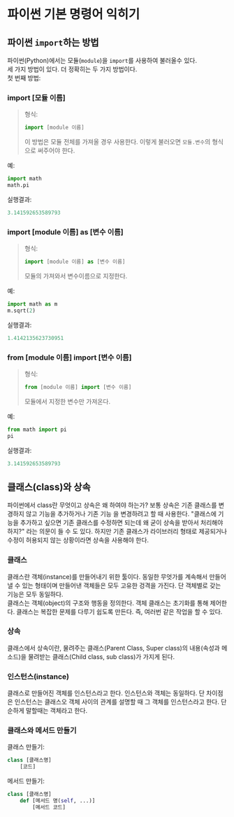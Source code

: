 # 파이썬 기본 명령어 익히기

## 파이썬 `import`하는 방법

파이썬(Python)에서는 모듈(`module`)을 `import`를 사용하여 불러올수 있다.  
세 가지 방법이 있다. 더 정확히는 두 가지 방법이다.  
첫 번째 방법:

### import [모듈 이름]

> 형식:
>
> ```python
> import [module 이름]
> ```
>
> 이 방법은 모듈 전체를 가져올 경우 사용한다. 이렇게 불러오면 `모듈.변수`의 형식으로 써주어야 한다.

예:

```python
import math
math.pi
```

실행결과:

```python
3.141592653589793
```

### import [module 이름] as [변수 이름]

> 형식:
>
> ```python
> import [module 이름] as [변수 이름]
> ```
>
> 모듈의 가져와서 변수이름으로 지정한다.

예:

```python
import math as m
m.sqrt(2)
```

실행결과:

```python
1.4142135623730951
```

### from [module 이름] import [변수 이름]

> 형식:
>
> ```python
> from [module 이름] import [변수 이름]
> ```
>
> 모듈에서 지정한 변수만 가져온다.

예:

```python
from math import pi
pi
```

실행결과:

```python
3.141592653589793
```

## 클래스(class)와 상속

파이썬에서 class란 무엇이고 상속은 왜 하여야 하는가?
보통 상속은 기존 클래스를 변경하지 않고 기능을 추가하거나 기존 기능 을 변경하려고 할 때 사용한다. "클래스에 기능을 추가하고 싶으면 기존 클래스를 수정하면 되는데 왜 굳이 상속을 받아서 처리해야 하지?" 라는 의문이 들 수 도 있다. 하지만 기존 클래스가 라이브러리 형태로 제공되거나 수정이 허용되지 않는 상황이라면 상속을 사용해야 한다.

### 클래스

클래스란 객체(instance)를 만들어내기 위한 툴이다. 동일한 무엇가를 계속해서 만들어낼 수 있는 형태이며 만들어낸 객체들은 모두 고유한 겅격을 가진다. 단 객체별로 갖는 기능은 모두 동일하다.  
클래스는 객체(object)의 구조와 행동을 정의한다. 객체 클래스는 초기화를 통해 제어한다. 클래스는 복잡한 문제를 다루기 쉽도록 만든다. 즉, 여러번 같은 작업을 할 수 있다.

### 상속

클래스에서 상속이란, 물려주는 클래스(Parent Class, Super class)의 내용(속성과 메소드)을 물려받는 클래스(Child class, sub class)가 가지게 된다.

### 인스턴스(instance)

클래스로 만들어진 객체를 인스턴스라고 한다. 인스턴스와 객체는 동일하다. 단 차이점은 인스턴스는 클래스오 객체 사이의 관계를 설명할 때 그 객체를 인스턴스라고 한다. 단순하게 말할때는 객체라고 한다.

### 클래스와 메서드 만들기

클래스 만들기:

```python
class [클래스명]
    [코드]
```

메서드 만들기:

```python
class [클래스명]
    def [메서드 명(self, ...)]
        [메서드 코드]
```
